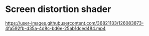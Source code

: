 # Screen distortion shader

https://user-images.githubusercontent.com/36821133/126083873-4fa592fb-d35a-4d8c-bd6e-25ab1dced484.mp4
